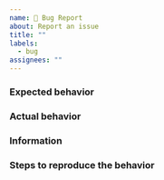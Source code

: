 ```yaml
---
name: 🐞 Bug Report
about: Report an issue
title: ""
labels:
  - bug
assignees: ""
---
```


### Expected behavior

### Actual behavior

### Information

<!-- Please include any additional information related to your issue -->
<!-- EX: -->
<!--     Version -->

### Steps to reproduce the behavior
